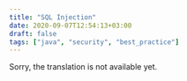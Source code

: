 ```yaml
---
title: "SQL Injection"
date: 2020-09-07T12:54:13+03:00
draft: false
tags: ["java", "security", "best_practice"]
---
```


​​Sorry, the translation is not available yet.

